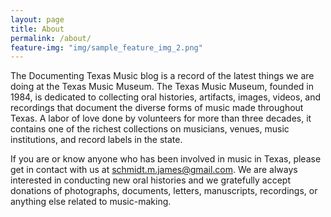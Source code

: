 ```yaml
---
layout: page
title: About
permalink: /about/
feature-img: "img/sample_feature_img_2.png"
---
```


The Documenting Texas Music blog is a record of the latest things we are doing at the Texas Music Museum. The Texas Music Museum, founded in 1984, is dedicated to collecting oral histories, artifacts, images, videos, and recordings that document the diverse forms of music made throughout Texas. A labor of love done by volunteers for more than three decades, it contains one of the richest collections on musicians, venues, music institutions, and record labels in the state.

If you are or know anyone who has been involved in music in Texas, please get in contact with us at schmidt.m.james@gmail.com. We are always interested in conducting new oral histories and we gratefully accept donations of photographs, documents, letters, manuscripts, recordings, or anything else related to music-making. 



